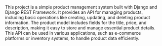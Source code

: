 This project is a simple product management system built with Django and Django REST Framework. It provides an API for managing products, including basic operations like creating, updating, and deleting product information. The product model includes fields for the title, price, and description, making it easy to store and manage essential product details. This API can be used in various applications, such as e-commerce platforms or inventory systems, to handle product data efficiently.


